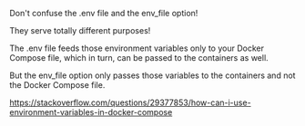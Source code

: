 Don't confuse the .env file and the env_file option!

They serve totally different purposes!

The .env file feeds those environment variables only to your Docker Compose file, which in turn, can be passed to the containers as well.

But the env_file option only passes those variables to the containers and not the Docker Compose file.

https://stackoverflow.com/questions/29377853/how-can-i-use-environment-variables-in-docker-compose